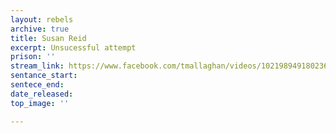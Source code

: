 ```yaml
---
layout: rebels
archive: true
title: Susan Reid
excerpt: Unsucessful attempt
prison: ''
stream_link: https://www.facebook.com/tmallaghan/videos/10219894918023607
sentance_start: 
sentece_end: 
date_released: 
top_image: ''

---
```

